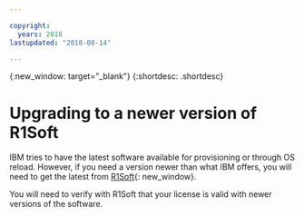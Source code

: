 ```yaml
---

copyright:
  years: 2018
lastupdated: "2018-08-14"

---
```


{:new_window: target="_blank"}
{:shortdesc: .shortdesc}

# Upgrading to a newer version of R1Soft

IBM tries to have the latest software available for provisioning or through OS reload. However, if you need a version newer than what IBM offers, you will need to get the latest from [R1Soft](https://dist.r1soft.com/download/){: new_window}.

You will need to verify with R1Soft that your license is valid with newer versions of the software.
